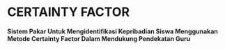 # CERTAINTY FACTOR
**Sistem Pakar Untuk Mengidentifikasi Kepribadian Siswa Menggunakan Metode Certainty Factor Dalam Mendukung Pendekatan Guru**
